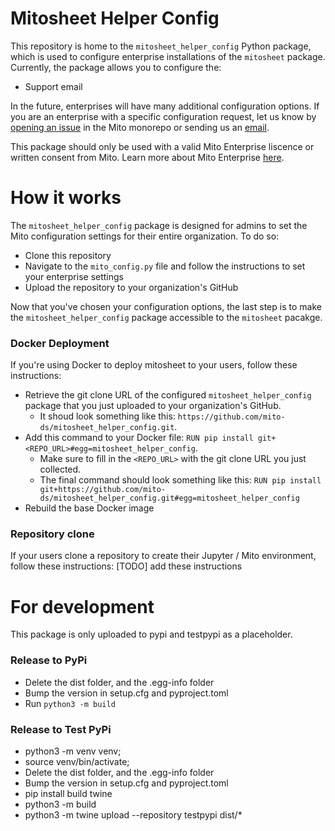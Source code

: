 # Mitosheet Helper Config

This repository is home to the `mitosheet_helper_config` Python package, which is used to configure enterprise installations of the `mitosheet` package. 
Currently, the package allows you to configure the:
- Support email

In the future, enterprises will have many additional configuration options. If you are an enterprise with a specific configuration request, let us know by [opening an issue](https://github.com/mito-ds/monorepo/issues) in the Mito monorepo or sending us an [email](mailto:founders@sagacollab.com). 

This package should only be used with a valid Mito Enterprise liscence or written consent from Mito. Learn more about Mito Enterprise [here](https://www.trymito.io/plans).

# How it works 
The `mitosheet_helper_config` package is designed for admins to set the Mito configuration settings for their entire organization. To do so: 
- Clone this repository
- Navigate to the `mito_config.py` file and follow the instructions to set your enterprise settings
- Upload the repository to your organization's GitHub

Now that you've chosen your configuration options, the last step is to make the `mitosheet_helper_config` package accessible to the `mitosheet` pacakge. 

### Docker Deployment
If you're using Docker to deploy mitosheet to your users, follow these instructions:
- Retrieve the git clone URL of the configured `mitosheet_helper_config` package that you just uploaded to your organization's GitHub. 
    - It shoud look something like this: `https://github.com/mito-ds/mitosheet_helper_config.git`. 
- Add this command to your Docker file: `RUN pip install git+<REPO_URL>#egg=mitosheet_helper_config`. 
    - Make sure to fill in the `<REPO_URL>` with the git clone URL you just collected. 
    - The final command should look something like this: `RUN pip install git+https://github.com/mito-ds/mitosheet_helper_config.git#egg=mitosheet_helper_config`
- Rebuild the base Docker image

### Repository clone
If your users clone a repository to create their Jupyter / Mito environment, follow these instructions:
[TODO] add these instructions 

# For development 
This package is only uploaded to pypi and testpypi as a placeholder. 

### Release to PyPi
- Delete the dist folder, and the .egg-info folder
- Bump the version in setup.cfg and pyproject.toml
- Run `python3 -m build`


###  Release to Test PyPi
- python3 -m venv venv;
- source venv/bin/activate;
- Delete the dist folder, and the .egg-info folder
- Bump the version in setup.cfg and pyproject.toml
- pip install build twine
- python3 -m build
- python3 -m twine upload --repository testpypi dist/*



